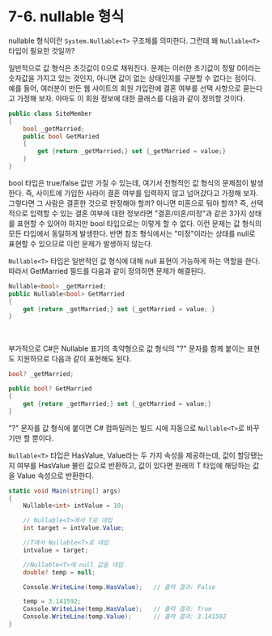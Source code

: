 # 7-6. nullable 형식 
nullable 형식이란 `System.Nullable<T>` 구조체를 의미한다. 그런데 왜 `Nullable<T>` 타입이 필요한 것일까? 
<br>

일반적으로 값 형식은 초깃값이 0으로 채워진다. 문제는 이러한 초기값이 정말 0이라는 숫자값을 가지고 있는 것인지, 아니면 값이 없는 상태인지를 구분할 수 없다는 점이다. 예를 들어, 여러분이 만든 웹 사이트의 회원 가입란에 결혼 여부를 선택 사항으로 묻는다고 가정해 보자. 아마도 이 회원 정보에 대한 클래스를 다음과 같이 정의할 것이다. 

```cs
public class SiteMember
{
    bool _getMarried;
    public bool GetMaried
    {
        get {return _getMarried;} set {_getMarried = value;} 
    }
}
```

bool 타입은 true/false 값만 가질 수 있는데, 여기서 전형적인 값 형식의 문제점이 발생한다. 즉, 사이트에 가입한 사라이 결혼 여부를 입력하지 않고 넘어갔다고 가정해 보자. 그렇다면 그 사람은 결혼한 것으로 판정해야 할까? 아니면 미혼으로 둬야 할까? 즉, 선택적으로 입력할 수 있는 결혼 여부에 대한 정보라면 "결혼/미혼/미정"과 같은 3가지 상태를 표현할 수 있어야 하지만 bool 타입으로는 이렇게 할 수 없다. 이런 문제는 값 형식의 모든 타입에서 동일하게 발생한다. 반면 참조 형식에서는 "미정"이라는 상태를 null로 표현할 수 있으므로 이런 문제가 발생하지 않는다. 
<br>

`Nullable<T>` 타입은 일반적인 값 형식에 대해 null 표현이 가능하게 하는 역할을 한다. 따라서 GetMarried 필드를 다음과 같이 정의하면 문제가 해결된다. 
<br>

```cs
Nullable<bool> _getMarried;
public Nullable<bool> GetMarried
{
    get {return _getMarried;} set {_getMarried = value; }
}
```
<br>

부가적으로 C#은 Nullable<T> 표기의 축약형으로 값 형식의 "?" 문자를 함께 붙이는 표현도 지원하므로 다음과 같이 표현해도 된다.

```cs
bool? _getMarried;

public bool? GetMarried
{
    get {return _getMarried;} set {_getMarried = value;}
}
```
"?" 문자를 값 형식에 붙이면 C# 컴파일러는 빌드 시에 자동으로 `Nullable<T>`로 바꾸기만 할 뿐이다. 
<br>

`Nullable<T>` 타입은 HasValue, Value라는 두 가지 속성을 제공하는데, 값이 할당됐는지 여부를 HasValue 불린 값으로 반환하고, 값이 있다면 원래의 T 타입에 해당하는 값을 Value 속성으로 반환한다. 

```cs
static void Main(string[] args)
{
    Nullable<int> intValue = 10;

    // Nullable<T>에서 T로 대입 
    int target = intValue.Value;

    //T에서 Nullable<T>로 대입
    intvalue = target;

    //Nullable<T>에 null 값을 대입 
    double? temp = null;

    Console.WriteLine(temp.HasValue);   // 출력 결과: False

    temp = 3.141592;
    Console.WriteLine(temp.HasValue);   // 출력 결과: True
    Console.WriteLine(temp.Value);      // 출력 결과: 3.141592
}
```